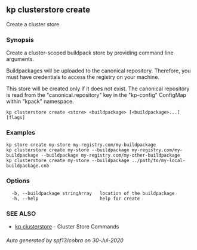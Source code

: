 ## kp clusterstore create

Create a cluster store

### Synopsis

Create a cluster-scoped buildpack store by providing command line arguments.

Buildpackages will be uploaded to the canonical repository.
Therefore, you must have credentials to access the registry on your machine.

This store will be created only if it does not exist.
The canonical repository is read from the "canonical.repository" key in the "kp-config" ConfigMap within "kpack" namespace.


```
kp clusterstore create <store> <buildpackage> [<buildpackage>...] [flags]
```

### Examples

```
kp store create my-store my-registry.com/my-buildpackage
kp clusterstore create my-store --buildpackage my-registry.com/my-buildpackage --buildpackage my-registry.com/my-other-buildpackage
kp clusterstore create my-store --buildpackage ../path/to/my-local-buildpackage.cnb
```

### Options

```
  -b, --buildpackage stringArray   location of the buildpackage
  -h, --help                       help for create
```

### SEE ALSO

* [kp clusterstore](kp_clusterstore.md)	 - Cluster Store Commands

###### Auto generated by spf13/cobra on 30-Jul-2020
